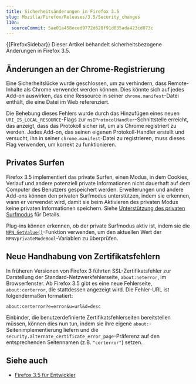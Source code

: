 ```yaml
---
title: Sicherheitsänderungen in Firefox 3.5
slug: Mozilla/Firefox/Releases/3.5/Security_changes
l10n:
  sourceCommit: 5ae01a458eced9772d628f91d035ada423cd073c
---
```


{{FirefoxSidebar}}
Dieser Artikel behandelt sicherheitsbezogene Änderungen in Firefox 3.5.

## Änderungen an der Chrome-Registrierung

Eine Sicherheitslücke wurde geschlossen, um zu verhindern, dass Remote-Inhalte als Chrome verwendet werden können. Dies könnte sich auf jedes Add-on auswirken, das eine Ressource in seiner `chrome.manifest`-Datei enthält, die eine Datei im Web referenziert.

Die Behebung dieses Fehlers wurde durch das Hinzufügen eines neuen `URI_IS_LOCAL_RESOURCE`-Flags zur `nsIProtocolHandler`-Schnittstelle erreicht, das anzeigt, dass das Protokoll sicher ist, um als Chrome registriert zu werden. Jedes Add-on, das seinen eigenen Protokoll-Handler erstellt und versucht, ihn in seiner `chrome.manifest`-Datei zu registrieren, muss dieses Flag verwenden, um korrekt zu funktionieren.

## Privates Surfen

Firefox 3.5 implementiert das private Surfen, einen Modus, in dem Cookies, Verlauf und andere potenziell private Informationen nicht dauerhaft auf dem Computer des Benutzers gespeichert werden. Erweiterungen und andere Add-ons können den privaten Surfmodus unterstützen, indem sie erkennen, wann er verwendet wird, damit sie beim Aktivieren des privaten Modus keine privaten Informationen speichern. Siehe [Unterstützung des privaten Surfmodus](/en-US/Supporting_private_browsing_mode) für Details.

Plug-ins können erkennen, ob der private Surfmodus aktiv ist, indem sie die [`NPN_GetValue()`](/de/docs/NPN_GetValue)-Funktion verwenden, um den aktuellen Wert der `NPNVprivateModeBool`-Variablen zu überprüfen.

## Neue Handhabung von Zertifikatsfehlern

In früheren Versionen von Firefox 3 führten SSL-Zertifikatsfehler zur Darstellung der Standard-Netzwerkfehlerseite, `about:neterror`, im Browserfenster. Ab Firefox 3.5 gibt es eine neue Fehlerseite, `about:certerror`, die stattdessen angezeigt wird. Die Fehler-URL ist folgendermaßen formatiert:

`about:certerror?e=error&u=url&d=desc`

Einbinder, die benutzerdefinierte Zertifikatsfehlerseiten bereitstellen müssen, können dies nun tun, indem sie ihre eigene `about:`-Seitenimplementierung liefern und die `security.alternate_certificate_error_page`-Präferenz auf den entsprechenden Seitennamen (z.B. `"certerror"`) setzen.

## Siehe auch

- [Firefox 3.5 für Entwickler](/en-US/Firefox%203.5%20for%20developers)
